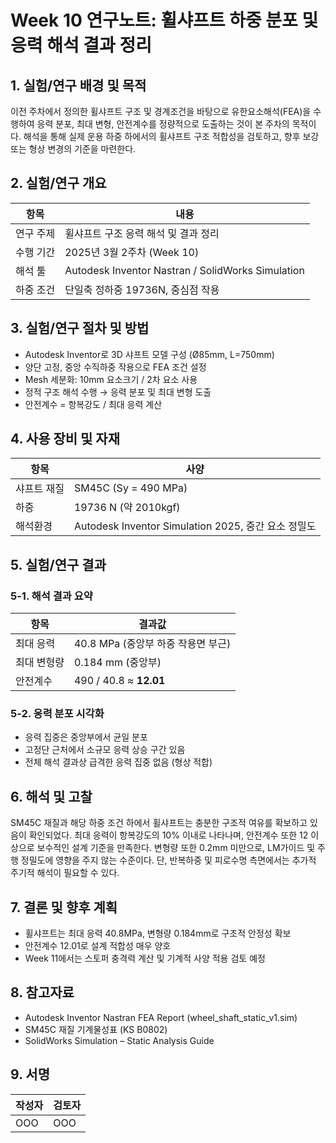 # Week 10 연구노트: 휠샤프트 하중 분포 및 응력 해석 결과 정리

## 1. 실험/연구 배경 및 목적
이전 주차에서 정의한 휠샤프트 구조 및 경계조건을 바탕으로 유한요소해석(FEA)을 수행하여 응력 분포, 최대 변형, 안전계수를 정량적으로 도출하는 것이 본 주차의 목적이다. 해석을 통해 실제 운용 하중 하에서의 휠샤프트 구조 적합성을 검토하고, 향후 보강 또는 형상 변경의 기준을 마련한다.

## 2. 실험/연구 개요
| 항목 | 내용 |
|------|------|
| 연구 주제 | 휠샤프트 구조 응력 해석 및 결과 정리 |
| 수행 기간 | 2025년 3월 2주차 (Week 10) |
| 해석 툴 | Autodesk Inventor Nastran / SolidWorks Simulation |
| 하중 조건 | 단일축 정하중 19736N, 중심점 작용 |

## 3. 실험/연구 절차 및 방법
- Autodesk Inventor로 3D 샤프트 모델 구성 (Ø85mm, L=750mm)
- 양단 고정, 중앙 수직하중 작용으로 FEA 조건 설정
- Mesh 세분화: 10mm 요소크기 / 2차 요소 사용
- 정적 구조 해석 수행 → 응력 분포 및 최대 변형 도출
- 안전계수 = 항복강도 / 최대 응력 계산

## 4. 사용 장비 및 자재
| 항목 | 사양 |
|------|------|
| 샤프트 재질 | SM45C (Sy = 490 MPa) |
| 하중 | 19736 N (약 2010kgf) |
| 해석환경 | Autodesk Inventor Simulation 2025, 중간 요소 정밀도 |

## 5. 실험/연구 결과
### 5-1. 해석 결과 요약
| 항목 | 결과값 |
|------|--------|
| 최대 응력 | 40.8 MPa (중앙부 하중 작용면 부근) |
| 최대 변형량 | 0.184 mm (중앙부) |
| 안전계수 | 490 / 40.8 ≈ **12.01** |

### 5-2. 응력 분포 시각화
- 응력 집중은 중앙부에서 균일 분포
- 고정단 근처에서 소규모 응력 상승 구간 있음
- 전체 해석 결과상 급격한 응력 집중 없음 (형상 적합)

## 6. 해석 및 고찰
SM45C 재질과 해당 하중 조건 하에서 휠샤프트는 충분한 구조적 여유를 확보하고 있음이 확인되었다. 최대 응력이 항복강도의 10% 이내로 나타나며, 안전계수 또한 12 이상으로 보수적인 설계 기준을 만족한다. 변형량 또한 0.2mm 미만으로, LM가이드 및 주행 정밀도에 영향을 주지 않는 수준이다. 단, 반복하중 및 피로수명 측면에서는 추가적 주기적 해석이 필요할 수 있다.

## 7. 결론 및 향후 계획
- 휠샤프트는 최대 응력 40.8MPa, 변형량 0.184mm로 구조적 안정성 확보
- 안전계수 12.01로 설계 적합성 매우 양호
- Week 11에서는 스토퍼 충격력 계산 및 기계적 사양 적용 검토 예정

## 8. 참고자료
- Autodesk Inventor Nastran FEA Report (wheel_shaft_static_v1.sim)
- SM45C 재질 기계물성표 (KS B0802)
- SolidWorks Simulation – Static Analysis Guide

## 9. 서명
| 작성자 | 검토자 |
|--------|--------|
| OOO   | OOO   |

